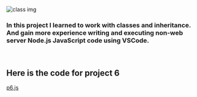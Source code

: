 ![class img](https://i.morioh.com/1ce653dbd6.png)


### In this project I learned to work with classes and inheritance. And gain more experience writing and executing non-web server Node.js JavaScript code using VSCode.
<br>

## Here is the code for project 6
[p6.js](https://github.com/tguthrie1765/cit281-p6/blob/1107022e1110d56a4313a7067482ade41ee08d5b/p6.js)
